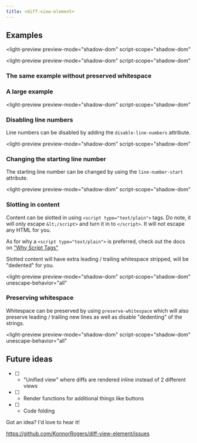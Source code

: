 ```yaml
---
title: <diff-view-element>
---
```


<diff-view-element hidden></diff-view-element>

## Examples


<light-preview
  preview-mode="shadow-dom"
  script-scope="shadow-dom"
>

  <script slot="code" type="text/plain">
    <diff-view-element
      language="javascript"
      line-number-start="35"
      old-value="const x = 'Hello World'"
      new-value="const y = 'Hello Moto'
    console.log(y)"
    ></diff-view-element>
  </script>
</light-preview>



<light-preview
  preview-mode="shadow-dom"
  script-scope="shadow-dom"
>

  <script slot="code" type="text/plain">
    <diff-view-element
      language="javascript"
      old-value="const x = 'Hello World'"
      new-value="
const y = 'Hello Moto'
console.log(y)
"
    >

    </diff-view-element>
  </script>
</light-preview>

### The same example without preserved whitespace

### A large example

<light-preview
  preview-mode="shadow-dom"
  script-scope="shadow-dom"
>
  <script slot="code" type="text/plain">
    <diff-view-element
      language="javascript"
    >
    </diff-view-element>
    <script type="module">
      ;(async () => {
        const viewer = document.querySelector("diff-view-element")
        const newValue = await (await fetch("https://raw.githubusercontent.com/praneshr/react-diff-viewer/master/examples/src/diff/javascript/new.rjs")).text()
        viewer.newValue = newValue

        const oldValue = await (await fetch("https://raw.githubusercontent.com/praneshr/react-diff-viewer/master/examples/src/diff/javascript/old.rjs")).text()
        viewer.oldValue = oldValue
      })()
    &lt;/script>
  </script>
</light-preview>

### Disabling line numbers

Line numbers can be disabled by adding the `disable-line-numbers` attribute.

<light-preview
  preview-mode="shadow-dom"
  script-scope="shadow-dom"
>

  <script slot="code" type="text/plain">
    <diff-view-element
      language="javascript"
      disable-line-numbers=""
      old-value="const x = 'Hello World'"
      new-value="const y = 'Hello Moto'
console.log(y)"
    ></diff-view-element>
  </script>
</light-preview>

### Changing the starting line number

The starting line number can be changed by using the `line-number-start` attribute.

<light-preview
  preview-mode="shadow-dom"
  script-scope="shadow-dom"
>

  <script slot="code" type="text/plain">
    <diff-view-element
      language="javascript"
      line-number-start="35"
      old-value="const x = 'Hello World'"
      new-value="const y = 'Hello Moto'
console.log(y)"
    ></diff-view-element>
  </script>
</light-preview>

### Slotting in content

Content can be slotted in using `<script type="text/plain">` tags. Do note, it will only escape `&lt;/script>` and turn it in to `</script>`. It will not escape any HTML for you.

As for why a `<script type="text/plain">` is preferred, check out the docs on ["Why Script Tags"](/references/why-script-tags/)

Slotted content will have extra leading / trailing whitespace stripped, will be "dedented" for you.

<light-preview
  preview-mode="shadow-dom"
  script-scope="shadow-dom"
  unescape-behavior="all"
>
  <script slot="code" type="text/plain">
    <diff-view-element
      language="html"
    >
      <script slot="old-value" type="text/plain">
        <div>Hello World</div>
      &lt;/script>
      <script slot="new-value" type="text/plain">
        <span>Hello World</span>
      &lt;/script>
    </diff-view-element>
  </script>
</light-preview>

### Preserving whitespace

Whitespace can be preserved by using `preserve-whitespace` which will also preserve leading / trailing new lines as well as disable "dedenting" of the strings.

<light-preview
  preview-mode="shadow-dom"
  script-scope="shadow-dom"
  unescape-behavior="all"
>
  <script slot="code" type="text/plain">
    <diff-view-element
      language="html"
      preserve-whitespace
    >
      <script slot="old-value" type="text/plain">

        <div>Hello World</div>

      &lt;/script>
      <script slot="new-value" type="text/plain">

        <span>Hello World</span>

      &lt;/script>
    </diff-view-element>
  </script>
</light-preview>

## Future ideas

- [ ] - "Unified view" where diffs are rendered inline instead of 2 different views
- [ ] - Render functions for additional things like buttons
- [ ] - Code folding

Got an idea? I'd love to hear it!

<https://github.com/KonnorRogers/diff-view-element/issues>
